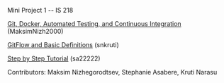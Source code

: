 Mini Project 1 -- IS 218

[Git, Docker, Automated Testing, and Continuous Integration](/section-1.md) (MaksimNizh2000)

[GitFlow and Basic Definitions](/section-2.md) (snkruti)

[Step by Step Tutorial](/project.md) (sa22222)

Contributors: Maksim Nizhegorodtsev, Stephanie Asabere, Kruti Narasu
